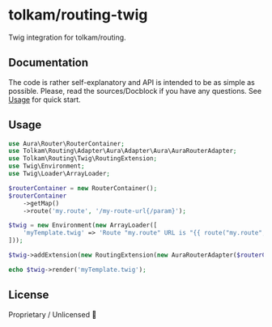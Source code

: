 # tolkam/routing-twig

Twig integration for tolkam/routing.

## Documentation

The code is rather self-explanatory and API is intended to be as simple as possible. Please, read the sources/Docblock if you have any questions. See [Usage](#usage) for quick start.

## Usage

````php
use Aura\Router\RouterContainer;
use Tolkam\Routing\Adapter\Aura\Adapter\Aura\AuraRouterAdapter;
use Tolkam\Routing\Twig\RoutingExtension;
use Twig\Environment;
use Twig\Loader\ArrayLoader;

$routerContainer = new RouterContainer();
$routerContainer
    ->getMap()
    ->route('my.route', '/my-route-url{/param}');

$twig = new Environment(new ArrayLoader([
    'myTemplate.twig' => 'Route "my.route" URL is "{{ route("my.route", {"param": "value"}) }}"',
]));

$twig->addExtension(new RoutingExtension(new AuraRouterAdapter($routerContainer)));

echo $twig->render('myTemplate.twig');
````

## License

Proprietary / Unlicensed 🤷
